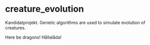 creature_evolution
==================

Kandidatprojekt. Genetic algorithms are used to simulate evolution of creatures.


Here be dragons!
Hållalåda!